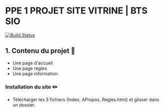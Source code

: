 # PPE 1 PROJET SITE VITRINE | BTS SIO

[![Build Status](https://travis-ci.org/joemccann/dillinger.svg?branch=master)](https://travis-ci.org/joemccann/dillinger)

## 1. Contenu du projet 📑

  * Une page d'accueil
  * Une page règles
  * Une page information


### Installation du site ✏️

  * Télécharger les 3 fichiers (Index, APropos, Regles.html) et glisser dans un dossier.


